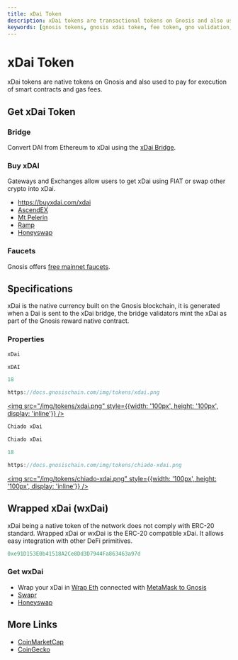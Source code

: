 ```yaml
---
title: xDai Token
description: xDai tokens are transactional tokens on Gnosis and also used to pay for execution of smart contracts and gas fees.
keywords: [gnosis tokens, gnosis xdai token, fee token, gno validation, xdai bridge, dai, wxdai, faucet, gateways]
---
```


# xDai Token

xDai tokens are native tokens on Gnosis and also used to pay for execution of smart contracts and gas fees.

## Get xDai Token

### Bridge

Convert DAI from Ethereum to xDai using the [xDai Bridge](/bridges/tokenbridge/xdai-bridge).

### Buy xDAI

Gateways and Exchanges allow users to get xDai using FIAT or swap other crypto into xDai.

- https://buyxdai.com/xdai
- [AscendEX](https://ascendex.com/en/basic/cashtrade-spottrading/usdt/xdai)
- [Mt Pelerin](https://www.mtpelerin.com/buy-xdai)
- [Ramp](https://ramp.network/buy/?swapAsset=XDAI)
- [Honeyswap](https://honeyswap.1hive.eth.limo/)

### Faucets

Gnosis offers [free mainnet faucets](/tools/faucets/).

## Specifications

xDai is the native currency built on the Gnosis blockchain, it is generated when a Dai is sent to the xDai bridge, the bridge validators mint the xDai as part of the Gnosis reward native contract.

### Properties

<Tabs>
  <TabItem value="gmain" label="Gnosis Mainnet">

```jsx title="Name"
xDai
```

```jsx title="Ticker"
xDAI
```

```jsx title="Decimals"
18
```

```jsx title="Icon"
https://docs.gnosischain.com/img/tokens/xdai.png
```
<a href="/img/tokens/xdai.png"><img src="/img/tokens/xdai.png" style={{width: '100px', height: '100px', display: 'inline'}} /></a>

  </TabItem>
  <TabItem value="ctest" label="Chiado Testnet">

```jsx title="Name"
Chiado xDai
```

```jsx title="Ticker"
Chiado xDai
```

```jsx title="Decimals"
18
```

```jsx title="Icon"
https://docs.gnosischain.com/img/tokens/chiado-xdai.png
```
<a href="/img/tokens/chiado-xdai.png"><img src="/img/tokens/chiado-xdai.png" style={{width: '100px', height: '100px', display: 'inline'}} /></a>

  </TabItem>
</Tabs>

## Wrapped xDai (wxDai)

xDai being a native token of the network does not comply with ERC-20 standard. Wrapped xDai or wxDai is the ERC-20 compatible xDai. It allows easy integration with other DeFi primitives.

```jsx title="Gnosis Mainnet Address"
0xe91D153E0b41518A2Ce8Dd3D7944Fa863463a97d
```

### Get wxDai

- Wrap your xDai in [Wrap Eth](https://wrapeth.com/) connected with [MetaMask to Gnosis](/tools/wallets/metamask/)
- [Swapr](https://swapr.eth.limo/#/swap?chainId=100)
- [Honeyswap](https://honeyswap.1hive.eth.limo/)

## More Links

- [CoinMarketCap](https://coinmarketcap.com/currencies/xdaistable/)
- [CoinGecko](https://www.coingecko.com/en/coins/xdai)